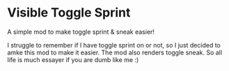 # Visible Toggle Sprint
A simple mod to make toggle sprint & sneak easier!

I struggle to remember if I have toggle sprint on or not, so I just decided to amke this mod to make it easier.
The mod also renders toggle sneak. So all life is much essayer if you are dumb like me :)